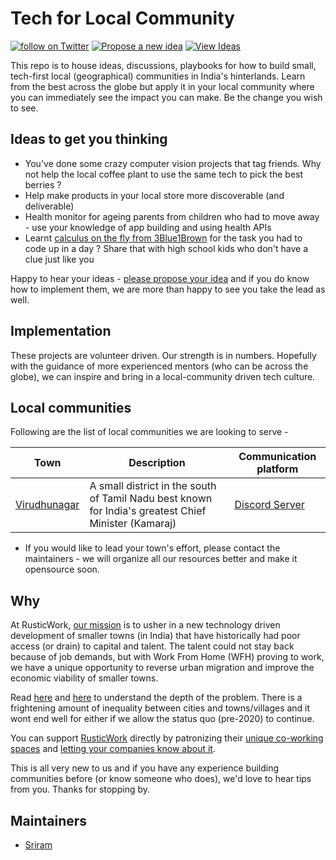 # Tech for Local Community

<p>
    <a href="https://twitter.com/intent/follow?screen_name=shields_io">
        <img src="https://img.shields.io/twitter/follow/RusticWork_Ind?label=Follow&style=social"
            alt="follow on Twitter"></a>
<a href="https://github.com/RusticWork/civtech-ideas/discussions/new">
        <img src="https://img.shields.io/badge/Idea-Propose-red"
            alt="Propose a new idea"></a>
<a href="https://github.com/RusticWork/civtech-ideas/discussions">
        <img src="https://img.shields.io/badge/Idea-View-green"
            alt="View Ideas"></a>
    
  
</p>

This repo is to house ideas, discussions, playbooks for how to build small, tech-first local (geographical) communities in India's hinterlands. Learn from the best across the globe but apply it in your local community where you can immediately see the impact you can make.  Be the change you wish to see.

## Ideas to get you thinking

- You've done some crazy computer vision projects that tag friends. Why not help the local coffee plant to use the same tech to pick the best berries ?
- Help make products in your local store more discoverable (and deliverable)
- Health monitor for ageing parents from children who had to move away - use your knowledge of app building and using health APIs
- Learnt [calculus on the fly from 3Blue1Brown](https://www.youtube.com/watch?v=WUvTyaaNkzM) for the task you had to code up in a day ? Share that with high school kids who don't have a clue just like you

Happy to hear your ideas - [please propose your idea](https://github.com/RusticWork/civtech-ideas/issues/new/choose) and if you do know how to implement them, we are more than happy to see you take the lead as well.

## Implementation

These projects are volunteer driven. Our strength is in numbers. Hopefully with the guidance of more experienced mentors (who can be across the globe), we can inspire and bring in a local-community driven tech culture.

## Local communities

Following are the list of local communities we are looking to serve -

| Town                          | Description                                 | Communication platform |
| ----------------------------- | ------------------------------------------- | ---------------------- |
| [Virudhunagar](https://en.wikipedia.org/wiki/Virudhunagar) | A small district in the south of Tamil Nadu best known for India's greatest Chief Minister (Kamaraj) | [Discord Server](https://discord.gg/FwsjGNV5AS) |

- If you would like to lead your town's effort, please contact the maintainers - we will organize all our resources better and make it opensource soon.

## Why

At RusticWork, [our mission](https://www.rusticwork.in/post/why-now) is to usher in a new technology driven development of smaller towns (in India) that have historically had poor access (or drain) to capital and talent. The talent could not stay back because of job demands, but with Work From Home (WFH) proving to work, we have a unique opportunity to reverse urban migration and improve the economic viability of smaller towns.

Read [here](https://threadreaderapp.com/thread/1277025421305905152.html) and [here](https://zenx.medium.com/the-six-dots-problem-re-imagining-india-b7d81b223827) to understand the depth of the problem. There is a frightening amount of inequality between cities and towns/villages and it wont end well for either if we allow the status quo (pre-2020) to continue.

You can support [RusticWork](https://rusticwork.in) directly by patronizing their [unique co-working spaces](https://app.rusticwork.in) and [letting your companies know about it](https://www.rusticwork.in/company-letter).

This is all very new to us and if you have any experience building communities before (or know someone who does), we'd love to hear tips from you. Thanks for stopping by.

## Maintainers

- [Sriram](https://github.com/late-warrior)

